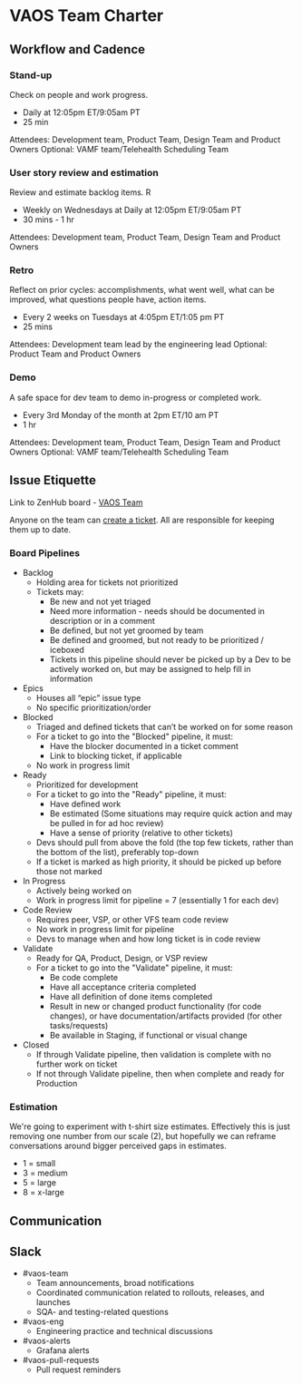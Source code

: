 # VAOS Team Charter

## Workflow and Cadence

### Stand-up
Check on people and work progress.
- Daily at 12:05pm ET/9:05am PT
- 25 min

Attendees: Development team, Product Team, Design Team and Product Owners 
Optional: VAMF team/Telehealth Scheduling Team 

### User story review and estimation 
Review and estimate backlog items. R
- Weekly on Wednesdays at Daily at 12:05pm ET/9:05am PT
- 30 mins - 1 hr

Attendees: Development team, Product Team, Design Team and Product Owners 

### Retro
Reflect on prior cycles: accomplishments, what went well, what can be improved, what questions people have, action items.
- Every 2 weeks on Tuesdays at 4:05pm ET/1:05 pm PT 
- 25 mins

Attendees: Development team lead by the engineering lead
Optional: Product Team and Product Owners

### Demo
A safe space for dev team to demo in-progress or completed work.
- Every 3rd Monday of the month at 2pm ET/10 am PT
- 1 hr

Attendees: Development team, Product Team, Design Team and Product Owners 
Optional: VAMF team/Telehealth Scheduling Team 

## Issue Etiquette

Link to ZenHub board - [VAOS Team](https://app.zenhub.com/workspaces/vaos-team-603fdef281af6500110a1691/board?repos=133843125,194202180&showPRs=false&showReleases=false&showReviewers=false)

Anyone on the team can [create a ticket](how-to-create-vaos-tickets.md). All are responsible for keeping them up to date.

### Board Pipelines

- Backlog
  - Holding area for tickets not prioritized
  - Tickets may:
    - Be new and not yet triaged
    - Need more information - needs should be documented in description or in a comment
    - Be defined, but not yet groomed by team
    - Be defined and groomed, but not ready to be prioritized / iceboxed
    - Tickets in this pipeline should never be picked up by a Dev to be actively worked on, but may be assigned to help fill in information
- Epics
  - Houses all “epic” issue type
  - No specific prioritization/order
- Blocked
  - Triaged and defined tickets that can’t be worked on for some reason
  - For a ticket to go into the "Blocked" pipeline, it must:
    - Have the blocker documented in a ticket comment
    - Link to blocking ticket, if applicable
  - No work in progress limit
- Ready
  - Prioritized for development
  - For a ticket to go into the "Ready" pipeline, it must:
    - Have defined work
    - Be estimated (Some situations may require quick action and may be pulled in for ad hoc review)
    - Have a sense of priority (relative to other tickets)
  - Devs should pull from above the fold (the top few tickets, rather than the bottom of the list), preferably top-down
  - If a ticket is marked as high priority, it should be picked up before those not marked
- In Progress
  - Actively being worked on
  - Work in progress limit for pipeline = 7 (essentially 1 for each dev)
- Code Review
  - Requires peer, VSP, or other VFS team code review
  - No work in progress limit for pipeline
  - Devs to manage when and how long ticket is in code review
- Validate
  - Ready for QA, Product, Design, or VSP review
  - For a ticket to go into the "Validate" pipeline, it must:
    - Be code complete
    - Have all acceptance criteria completed
    - Have all definition of done items completed
    - Result in new or changed product functionality (for code changes), or have documentation/artifacts provided (for other tasks/requests)
    - Be available in Staging, if functional or visual change
- Closed
  - If through Validate pipeline, then validation is complete with no further work on ticket
  - If not through Validate pipeline, then when complete and ready for Production

### Estimation

We're going to experiment with t-shirt size estimates. Effectively this is just removing one number from our scale (2), but hopefully we can reframe conversations around bigger perceived gaps in estimates.

- 1 = small
- 3 = medium
- 5 = large
- 8 = x-large


## Communication

## Slack

- #vaos-team
  - Team announcements, broad notifications
  - Coordinated communication related to rollouts, releases, and launches
  - SQA- and testing-related questions
- #vaos-eng
  - Engineering practice and technical discussions
- #vaos-alerts
  - Grafana alerts
- #vaos-pull-requests
  - Pull request reminders

